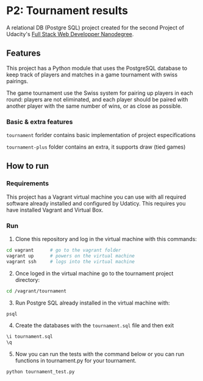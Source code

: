 # P2: Tournament results

A relational DB (Postgre SQL) project created for the second Project of Udacity's [Full Stack Web Developper Nanodegree](https://www.udacity.com/course/full-stack-web-developer-nanodegree--nd004).

## Features

This project has a Python module that uses the PostgreSQL database to keep track of players and matches in a game tournament with swiss pairings.

The game tournament use the Swiss system for pairing up players in each round: players are not eliminated, and each player should be paired with another player with the same number of wins, or as close as possible.

### Basic & extra features

`tournament` forlder contains basic implementation of project especifications

`tournament-plus` folder contains an extra, it supports draw (tied games)

## How to run

### Requirements

This project has a Vagrant virtual machine you can use with all required software already installed and configured by Udaticy. This requires you have installed Vagrant and Virtual Box.

### Run


1. Clone this repository and log in the virtual machine with this commands:

  ```sh
  cd vagrant      # go to the vagrant folder
  vagrant up      # powers on the virtual machine
  vagrant ssh     # logs into the virtual machine
  ```
2. Once loged in the virtual machine go to the tournament project directory:

  ```sh
  cd /vagrant/tournament
  ```

3. Run Postgre SQL already installed in the virtual machine with:

  ```sh
  psql
  ```
4. Create the databases with the `tournament.sql` file and then exit

  ```sh
  \i tournament.sql
  \q
  ```
5. Now you can run the tests with the command below or you can run functions in tournament.py for your tournament.

  ```sh
  python tournament_test.py
  ```
